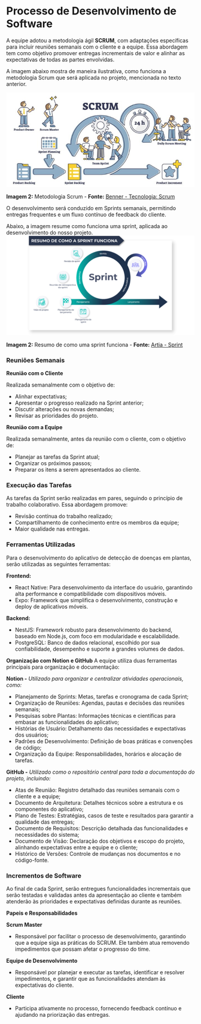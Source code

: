 # Processo de Desenvolvimento de Software

A equipe adotou a metodologia ágil **SCRUM**, com adaptações específicas para incluir reuniões semanais com o cliente e a equipe. Essa abordagem tem como objetivo promover entregas incrementais de valor e alinhar as expectativas de todas as partes envolvidas.

A imagem abaixo mostra de maneira ilustrativa, como funciona a metodologia Scrum que será aplicada no projeto, mencionada no texto anterior.

![Scrum](../assets/scrum.jpg)

**Imagem 2:** Metodologia Scrum -
**Fonte:** [Benner - Tecnologia: Scrum](https://www.benner.com.br/tecnologia/2023/12/scrum/)

O desenvolvimento será conduzido em Sprints semanais, permitindo entregas frequentes e um fluxo contínuo de feedback do cliente.

Abaixo, a imagem resume como funciona uma sprint, aplicada ao desenvolvimento do nosso projeto.
![Sprint](../assets/sprint.png)

**Imagem 2:** Resumo de como uma sprint funciona -
**Fonte:** [Artia - Sprint](https://artia.com/blog/sprint/)

### Reuniões Semanais

**Reunião com o Cliente**

Realizada semanalmente com o objetivo de:

- Alinhar expectativas;
- Apresentar o progresso realizado na Sprint anterior;
- Discutir alterações ou novas demandas;
- Revisar as prioridades do projeto.

**Reunião com a Equipe**

Realizada semanalmente, antes da reunião com o cliente, com o objetivo de:

- Planejar as tarefas da Sprint atual;
- Organizar os próximos passos;
- Preparar os itens a serem apresentados ao cliente.

### Execução das Tarefas

As tarefas da Sprint serão realizadas em pares, seguindo o princípio de trabalho colaborativo. Essa abordagem promove:

- Revisão contínua do trabalho realizado;
- Compartilhamento de conhecimento entre os membros da equipe;
- Maior qualidade nas entregas.

### Ferramentas Utilizadas

Para o desenvolvimento do aplicativo de detecção de doenças em plantas, serão utilizadas as seguintes ferramentas:

**Frontend:**

- React Native: Para desenvolvimento da interface do usuário, garantindo alta performance e compatibilidade com dispositivos móveis.
- Expo: Framework que simplifica o desenvolvimento, construção e deploy de aplicativos móveis.

**Backend:**

- NestJS: Framework robusto para desenvolvimento do backend, baseado em Node.js, com foco em modularidade e escalabilidade.
- PostgreSQL: Banco de dados relacional, escolhido por sua confiabilidade, desempenho e suporte a grandes volumes de dados.

**Organização com Notion e GitHub**
A equipe utiliza duas ferramentas principais para organização e documentação:

**Notion -**
_Utilizado para organizar e centralizar atividades operacionais, como:_

- Planejamento de Sprints: Metas, tarefas e cronograma de cada Sprint;
- Organização de Reuniões: Agendas, pautas e decisões das reuniões semanais;
- Pesquisas sobre Plantas: Informações técnicas e científicas para embasar as funcionalidades do aplicativo;
- Histórias de Usuário: Detalhamento das necessidades e expectativas dos usuários;
- Padrões de Desenvolvimento: Definição de boas práticas e convenções de código;
- Organização da Equipe: Responsabilidades, horários e alocação de tarefas.

**GitHub -**
_Utilizado como o repositório central para toda a documentação do projeto, incluindo:_

- Atas de Reunião: Registro detalhado das reuniões semanais com o cliente e a equipe;
- Documento de Arquitetura: Detalhes técnicos sobre a estrutura e os componentes do aplicativo;
- Plano de Testes: Estratégias, casos de teste e resultados para garantir a qualidade das entregas;
- Documento de Requisitos: Descrição detalhada das funcionalidades e necessidades do sistema;
- Documento de Visão: Declaração dos objetivos e escopo do projeto, alinhando expectativas entre a equipe e o cliente;
- Histórico de Versões: Controle de mudanças nos documentos e no código-fonte.

### Incrementos de Software

Ao final de cada Sprint, serão entregues funcionalidades incrementais que serão testadas e validadas antes da apresentação ao cliente e também atenderão às prioridades e expectativas definidas durante as reuniões.

**Papeis e Responsabilidades**

**Scrum Master**

- Responsável por facilitar o processo de desenvolvimento, garantindo que a equipe siga as práticas do SCRUM. Ele também atua removendo impedimentos que possam afetar o progresso do time.

**Equipe de Desenvolvimento**

- Responsável por planejar e executar as tarefas, identificar e resolver impedimentos, e garantir que as funcionalidades atendam às expectativas do cliente.

**Cliente**

- Participa ativamente no processo, fornecendo feedback contínuo e ajudando na priorização das entregas.
